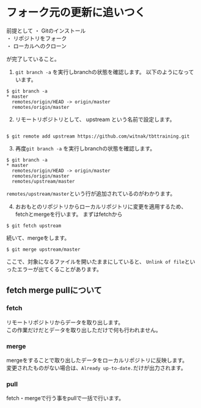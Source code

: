 # フォーク元の更新に追いつく

前提として
  ・ Gitのインストール  
  ・ リポジトリをフォーク  
  ・ ローカルへのクローン  

が完了していること。

1. `git branch -a` を実行しbranchの状態を確認します。
以下のようになっています。
```
$ git branch -a
* master
  remotes/origin/HEAD -> origin/master
  remotes/origin/master

```

2. リモートリポジトリとして、 upstream という名前で設定します。
```

$ git remote add upstream https://github.com/witnak/tbttraining.git

```

3. 再度`git branch -a` を実行しbranchの状態を確認します。
```
$ git branch -a
* master
  remotes/origin/HEAD -> origin/master
  remotes/origin/master
  remotes/upstream/master

```
`remotes/upstream/master`という行が追加されているのがわかります。

4. おおもとのリポジトリからローカルリポジトリに変更を適用するため、fetchとmergeを行います。
まずはfetchから
```
$ git fetch upstream

```
続いて、mergeをします。
```
$ git merge upstream/master

```
ここで、対象になるファイルを開いたままにしていると、
`Unlink of file`といったエラーが出てくることがあります。


## fetch merge pullについて
### fetch
  リモートリポジトリからデータを取り出します。  
  この作業だけだとデータを取り出しただけで何も行われません。

### merge
  mergeをすることで取り出したデータをローカルリポジトリに反映します。  
  変更されたものがない場合は、`Already up-to-date.`だけが出力されます。

### pull
  fetch・mergeで行う事をpullで一括で行います。

